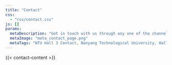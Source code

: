 ```yaml
---
title: "Contact"
css:
  - "css/contact.css"
js: []
params:
  metaDescription: "Get in touch with us through any one of the channels listed on this page!"
  metaImage: "meta_contact_page.png"
  metaTags: "NTU Hall 3 Contact, Nanyang Technological University, Hall 3 Email, Hall 3 Instagram, Hall 3 Telegram, Hall 3 Facebook, NTU Housing Contact, Hall 3 Office Contact, Hall 3 Address, NTU Student Housing, Contact Hall 3, NTU Campus Housing, Hall 3 Social Media, NTU Accommodation Contact"
---
```


{{< contact-content >}}
